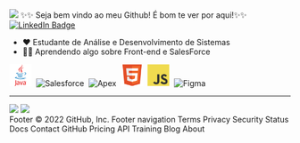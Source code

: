 <img src = "dMoVLfSvnTDo4KKaisVJiw3l7Kcl-wKoXDNo.gif" width = "325px">
  ✨✨ Seja bem vindo ao meu Github! É bom te ver por aqui!✨✨
  <div id="badges">
  <a href = "https://github.com/Cristiano225">
    <img src="https://img.shields.io/badge/LinkedIn-blue?style=for-the-badge&logo=linkedin&logoColor=white" alt="LinkedIn Badge"/>
  </a>
</div>


- ❤ Estudante de Análise e Desenvolvimento de Sistemas
- 👩‍💻 Aprendendo algo sobre Front-end e SalesForce

<div>
  <img src="https://github.com/devicons/devicon/blob/master/icons/java/java-original-wordmark.svg" title="Java" alt="Java" width="40" height="40"/>&nbsp;
  <img src="https://www.salesforce.com/content/dam/sfdc-docs/www/resources/campaign-assets/live-long-and-propser/images/logo.png" title="Salesforce" alt="Salesforce" width="40" height="40"/>&nbsp;
  <img src="https://www.sonarqube.org/features/multi-languages/index/apex-color.svg" title="Apex" alt="Apex" width="40" height="40"/>&nbsp;
  <img src="https://github.com/devicons/devicon/blob/master/icons/html5/html5-original.svg" title="HTML5" alt="HTML" width="40" height="40"/>&nbsp;
  <img src="https://github.com/devicons/devicon/blob/master/icons/javascript/javascript-original.svg" title="JavaScript" alt="JavaScript" width="40" height="40"/>&nbsp;
  <img src="https://w7.pngwing.com/pngs/431/965/png-transparent-figma-designer-computer-icons-material-design-design-rectangle-poster-logo.png" title="figma" alt="Figma" width="40" height="40"/>&nbsp;
</div>

---


<div align = "left">
<img height = "200em" src="https://github-readme-stats.vercel.app/api/top-langs/?username=Cristiano225&show_icons=true&theme=bear&count_private=true"/>
<img height = "200em" src="https://github-readme-stats.vercel.app/api?username=Cristiano225&show_icons=true&show_icons=true&theme=bear&count_private=true" />
</div>
Footer
© 2022 GitHub, Inc.
Footer navigation
Terms
Privacy
Security
Status
Docs
Contact GitHub
Pricing
API
Training
Blog
About
